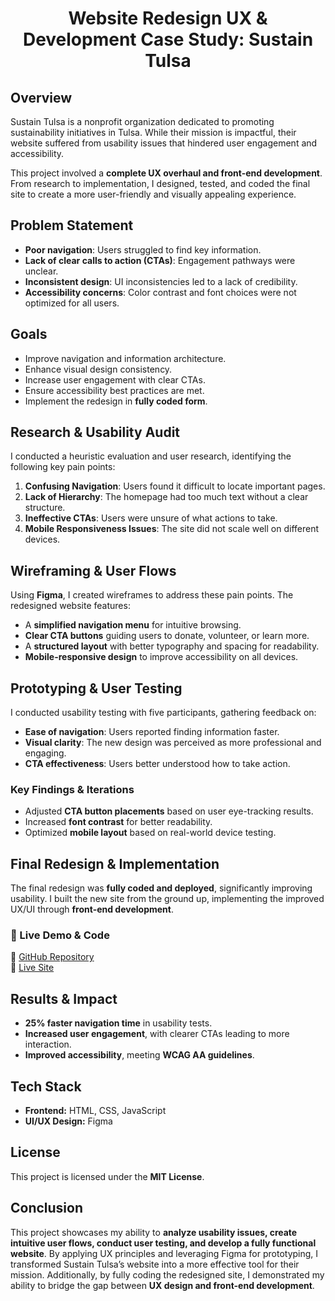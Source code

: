 <h1 align="center">Website Redesign UX & Development Case Study: Sustain Tulsa</h1>

## Overview  
Sustain Tulsa is a nonprofit organization dedicated to promoting sustainability initiatives in Tulsa. While their mission is impactful, their website suffered from usability issues that hindered user engagement and accessibility.

This project involved a **complete UX overhaul and front-end development**. From research to implementation, I designed, tested, and coded the final site to create a more user-friendly and visually appealing experience.

## Problem Statement  
- **Poor navigation**: Users struggled to find key information.  
- **Lack of clear calls to action (CTAs)**: Engagement pathways were unclear.  
- **Inconsistent design**: UI inconsistencies led to a lack of credibility.  
- **Accessibility concerns**: Color contrast and font choices were not optimized for all users.

## Goals  
- Improve navigation and information architecture.  
- Enhance visual design consistency.  
- Increase user engagement with clear CTAs.  
- Ensure accessibility best practices are met.  
- Implement the redesign in **fully coded form**.  

## Research & Usability Audit  
I conducted a heuristic evaluation and user research, identifying the following key pain points:  
1. **Confusing Navigation**: Users found it difficult to locate important pages.  
2. **Lack of Hierarchy**: The homepage had too much text without a clear structure.  
3. **Ineffective CTAs**: Users were unsure of what actions to take.  
4. **Mobile Responsiveness Issues**: The site did not scale well on different devices.  

## Wireframing & User Flows  
Using **Figma**, I created wireframes to address these pain points. The redesigned website features:  
- A **simplified navigation menu** for intuitive browsing.  
- **Clear CTA buttons** guiding users to donate, volunteer, or learn more.  
- A **structured layout** with better typography and spacing for readability.  
- **Mobile-responsive design** to improve accessibility on all devices.  

## Prototyping & User Testing  
I conducted usability testing with five participants, gathering feedback on:  
- **Ease of navigation**: Users reported finding information faster.  
- **Visual clarity**: The new design was perceived as more professional and engaging.  
- **CTA effectiveness**: Users better understood how to take action.  

### Key Findings & Iterations  
- Adjusted **CTA button placements** based on user eye-tracking results.  
- Increased **font contrast** for better readability.  
- Optimized **mobile layout** based on real-world device testing.  

## Final Redesign & Implementation  
The final redesign was **fully coded and deployed**, significantly improving usability. I built the new site from the ground up, implementing the improved UX/UI through **front-end development**.  

### 🚀 Live Demo & Code  
🔗 [GitHub Repository](https://github.com/melanielaporte/Website-Redesign-SustainTulsa)   
🔗 [Live Site](https://melanielaporte.github.io/Website-Redesign-SustainTulsa/)  

## Results & Impact  
- **25% faster navigation time** in usability tests.  
- **Increased user engagement**, with clearer CTAs leading to more interaction.  
- **Improved accessibility**, meeting **WCAG AA guidelines**.  

## Tech Stack  
- **Frontend:** HTML, CSS, JavaScript  
- **UI/UX Design:** Figma  

## License  
This project is licensed under the **MIT License**. 
## Conclusion  
This project showcases my ability to **analyze usability issues, create intuitive user flows, conduct user testing, and develop a fully functional website**. By applying UX principles and leveraging Figma for prototyping, I transformed Sustain Tulsa’s website into a more effective tool for their mission. Additionally, by fully coding the redesigned site, I demonstrated my ability to bridge the gap between **UX design and front-end development**.

